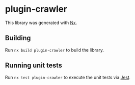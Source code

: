 # plugin-crawler

This library was generated with [Nx](https://nx.dev).

## Building

Run `nx build plugin-crawler` to build the library.

## Running unit tests

Run `nx test plugin-crawler` to execute the unit tests via [Jest](https://jestjs.io).
